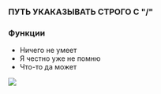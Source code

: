 
### ПУТЬ УКАКАЗЫВАТЬ СТРОГО С "/"

### Функции
- Ничего не умеет
- Я честно уже не помню
- Что-то да может

![](https://toppng.com/uploads/preview/megumin-cosplay-t-pose-11569030953zxnkfojqfw.png)
